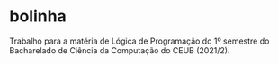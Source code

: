 # bolinha
Trabalho para a matéria de Lógica de Programação do 1º semestre do Bacharelado de Ciência da Computação do CEUB (2021/2).
